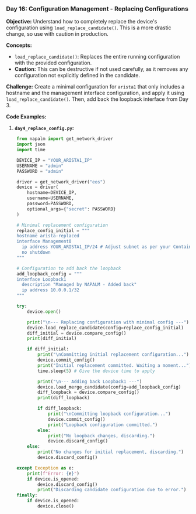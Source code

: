 ### **Day 16: Configuration Management - Replacing Configurations**

**Objective:** Understand how to completely replace the device's configuration using `load_replace_candidate()`. This is a more drastic change, so use with caution in production.

**Concepts:**

  * `load_replace_candidate()`: Replaces the entire running configuration with the provided configuration.
  * **Caution:** This can be destructive if not used carefully, as it removes any configuration not explicitly defined in the candidate.

**Challenge:** Create a minimal configuration for `arista1` that only includes a hostname and the management interface configuration, and apply it using `load_replace_candidate()`. Then, add back the loopback interface from Day 3.

**Code Examples:**

1.  **`day4_replace_config.py`:**
```python
    from napalm import get_network_driver
    import json
    import time

    DEVICE_IP = "YOUR_ARISTA1_IP"
    USERNAME = "admin"
    PASSWORD = "admin"

    driver = get_network_driver("eos")
    device = driver(
        hostname=DEVICE_IP,
        username=USERNAME,
        password=PASSWORD,
        optional_args={"secret": PASSWORD}
    )

    # Minimal replacement configuration
    replace_config_initial = """
    hostname arista-replaced
    interface Management0
      ip address YOUR_ARISTA1_IP/24 # Adjust subnet as per your Containerlab setup
      no shutdown
    """

    # Configuration to add back the loopback
    add_loopback_config = """
    interface Loopback1
      description "Managed by NAPALM - Added back"
      ip address 10.0.0.1/32
    """

    try:
        device.open()

        print("\n--- Replacing configuration with minimal config ---")
        device.load_replace_candidate(config=replace_config_initial)
        diff_initial = device.compare_config()
        print(diff_initial)

        if diff_initial:
            print("\nCommitting initial replacement configuration...")
            device.commit_config()
            print("Initial replacement committed. Waiting a moment...")
            time.sleep(5) # Give the device time to apply

            print("\n--- Adding back Loopback1 ---")
            device.load_merge_candidate(config=add_loopback_config)
            diff_loopback = device.compare_config()
            print(diff_loopback)

            if diff_loopback:
                print("\nCommitting loopback configuration...")
                device.commit_config()
                print("Loopback configuration committed.")
            else:
                print("No loopback changes, discarding.")
                device.discard_config()
        else:
            print("No changes for initial replacement, discarding.")
            device.discard_config()

    except Exception as e:
        print(f"Error: {e}")
        if device.is_opened:
            device.discard_config()
            print("Discarding candidate configuration due to error.")
    finally:
        if device.is_opened:
            device.close()
```
